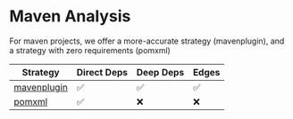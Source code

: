 # Maven Analysis

For maven projects, we offer a more-accurate strategy (mavenplugin), and a strategy with zero requirements (pomxml)

| Strategy    | Direct Deps | Deep Deps | Edges |
| ---         | ---         | ---       | ---   |
| [mavenplugin][mavenplugin] | ✅          | ✅        | ✅    |
| [pomxml][pomxml]           | ✅          | ❌        | ❌    |

[mavenplugin]: maven/mavenplugin.md
[pomxml]: maven/pomxml.md

<!--

TODO: write docs, like Gradle's.

Docs outline:

- Concepts
  - Multi-module reactor builds
  - POMs and POM closures
  - settings.xml
- Discovery
  - Finding pom.xmls
- Tactics
  - dependency:tree
  - POM parsing

 -->
